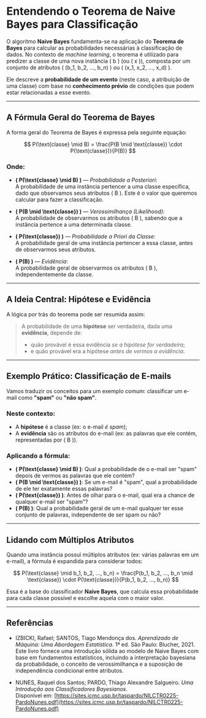 # Entendendo o Teorema de Naive Bayes para Classificação

O algoritmo **Naive Bayes** fundamenta-se na aplicação do **Teorema de Bayes** para calcular as probabilidades necessárias à classificação de dados. No contexto de *machine learning*, o teorema é utilizado para predizer a classe de uma nova instância \( b \) (ou \( x \)), composta por um conjunto de atributos \( (b_1, b_2, ..., b_n) \) ou \( (x_1, x_2, ..., x_d) \).

Ele descreve a **probabilidade de um evento** (neste caso, a atribuição de uma classe) com base no **conhecimento prévio** de condições que podem estar relacionadas a esse evento.

---

## A Fórmula Geral do Teorema de Bayes

A forma geral do Teorema de Bayes é expressa pela seguinte equação:

$$
P(\text{classe} \mid B) = \frac{P(B \mid \text{classe}) \cdot P(\text{classe})}{P(B)}
$$

### Onde:

- **\( P(\text{classe} \mid B) \)** — *Probabilidade a Posteriori*:  
  A probabilidade de uma instância pertencer a uma classe específica, dado que observamos seus atributos \( B \). Este é o valor que queremos calcular para fazer a classificação.

- **\( P(B \mid \text{classe}) \)** — *Verossimilhança (Likelihood)*:  
  A probabilidade de observarmos os atributos \( B \), sabendo que a instância pertence a uma determinada classe.

- **\( P(\text{classe}) \)** — *Probabilidade a Priori da Classe*:  
  A probabilidade geral de uma instância pertencer a essa classe, antes de observarmos seus atributos.

- **\( P(B) \)** — *Evidência*:  
  A probabilidade geral de observarmos os atributos \( B \), independentemente da classe.

---

## A Ideia Central: Hipótese e Evidência

A lógica por trás do teorema pode ser resumida assim:

> A probabilidade de uma **hipótese** ser verdadeira, dada uma **evidência**, depende de:
> - quão provável é essa evidência *se a hipótese for verdadeira*;
> - e quão provável era a hipótese *antes de vermos a evidência*.

---

## Exemplo Prático: Classificação de E-mails

Vamos traduzir os conceitos para um exemplo comum: classificar um e-mail como **"spam"** ou **"não spam"**.

### Neste contexto:

- A **hipótese** é a classe (ex: o e-mail *é spam*);
- A **evidência** são os atributos do e-mail (ex: as palavras que ele contém, representadas por \( B \)).

### Aplicando a fórmula:

- **\( P(\text{classe} \mid B) \)**: Qual a probabilidade de o e-mail ser "spam" depois de vermos as palavras que ele contém?
- **\( P(B \mid \text{classe}) \)**: Se um e-mail é "spam", qual a probabilidade de ele ter exatamente essas palavras?
- **\( P(\text{classe}) \)**: Antes de olhar para o e-mail, qual era a chance de qualquer e-mail ser "spam"?
- **\( P(B) \)**: Qual a probabilidade geral de um e-mail qualquer ter esse conjunto de palavras, independente de ser spam ou não?

---

## Lidando com Múltiplos Atributos

Quando uma instância possui múltiplos atributos (ex: várias palavras em um e-mail), a fórmula é expandida para considerar todos:

$$
P(\text{classe} \mid b_1, b_2, ..., b_n) = \frac{P(b_1, b_2, ..., b_n \mid \text{classe}) \cdot P(\text{classe})}{P(b_1, b_2, ..., b_n)}
$$

Essa é a base do classificador **Naive Bayes**, que calcula essa probabilidade para cada classe possível e escolhe aquela com o maior valor.

---

## Referências

- IZBICKI, Rafael; SANTOS, Tiago Mendonça dos. *Aprendizado de Máquina: Uma Abordagem Estatística*. 1ª ed. São Paulo: Blucher, 2021.  
  Este livro fornece uma introdução sólida ao modelo de Naive Bayes com base em fundamentos estatísticos, incluindo a interpretação bayesiana da probabilidade, o conceito de verossimilhança e a suposição de independência condicional entre atributos.

- NUNES, Raquel dos Santos; PARDO, Thiago Alexandre Salgueiro. *Uma Introdução aos Classificadores Bayesianos*.  
  Disponível em: [https://sites.icmc.usp.br/taspardo/NILCTR0225-PardoNunes.pdf](https://sites.icmc.usp.br/taspardo/NILCTR0225-PardoNunes.pdf)
